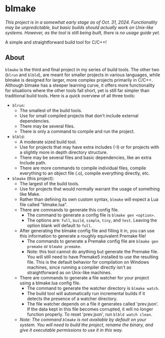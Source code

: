 # blmake

*This project is in a somewhat early stage as of Oct. 31, 2024. Functionality may be unpredictable, but basic builds should actually work on Unix-like systems. However, as the tool is still being built, there is no usage guide yet.*

A simple and straightforward build tool for C/C++!

## About

`blmake` is the third and final project in my series of build tools. The other two (`blrun` and `blbld`), are meant for smaller projects in various languages, while blmake is designed for larger, more complex projects primarily in C/C++. Although blmake has a steeper learning curve, it offers more functionality for situations where the other tools fall short, yet is still far simpler than traditional build tools. Here is a quick overview of all three tools:
 - `blrun`: 
     - The smallest of the build tools. 
     - Use for small compiled projects that don't include external dependencies. 
     - There may be several files.
     - There is only a command to compile and run the project.
 - `blbld`: 
     - A moderate sized build tool. 
     - Use for projects that may have extra includes (-I) or for projects with a slightly more in depth directory structure. 
     - There may be several files and basic dependencies, like an extra Include path.
     - There are more commands to compile individual files, compile everything to an object file (.o), compile everything directly, etc. 
 - `blmake` (this project):
     - The largest of the build tools.
     - Use for projects that would normally warrant the usage of something like Make.
     - Rather than defining its own custom syntax, `blmake` will expect a Lua file called "blmake.lua".
     - There are commands to generate this config file. 
       - The command to generate a config file is `blmake gen <option>`.
       - The options are: `full`, `build`, `simple`, `tiny`, and `test`. Leaving the option blank will default to `full`. 
     - After generating the blmake config file and filling it in, you can use this information to generate a roughly equivalent Premake file!
       - The commands to generate a Premake config file are `blmake gen premake` or `blmake premake`.
       - Note: this tool cannot do anything but generate the Premake file. You will still need to have Premake5 installed to use the resulting file. This is the default behavior for compilation on Windows machines, since running a compiler directly isn't as straightforward as on Unix-like machines.
     - There are commands to generate a file watcher for your project using a blmake.lua config file.
       - The command to generate the watcher directory is `blmake watch`.
       - The build tool will automatically run incremental builds if it detects the presence of a watcher directory.
       - The file watcher depends on a file it generates called 'prev.json'. If the data kept in this file becomes corrupted, it will no longer function properly. To reset 'prev.json', run `blbld watch clean`.
     - *Note: The command `blmake` is not available by default on your system. You will need to build the project, rename the binary, and give it executable permissions to use it in this way.*
